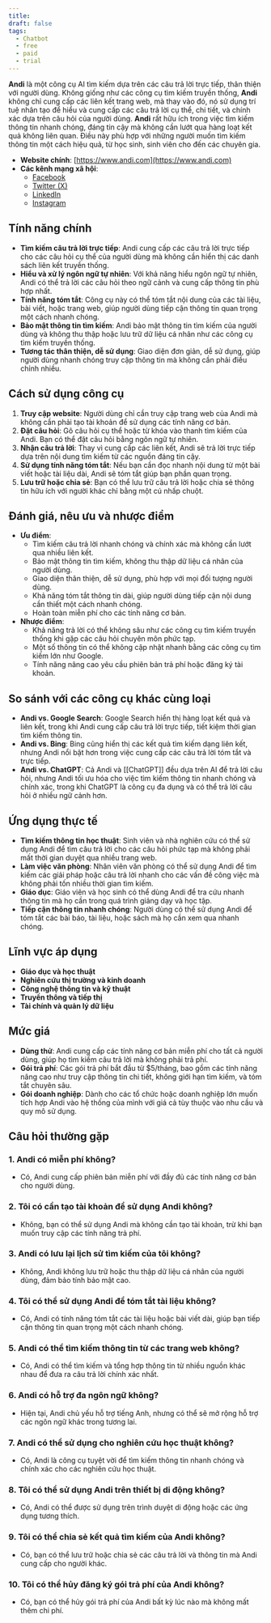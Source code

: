 ```yaml
---
title: 
draft: false
tags:
  - Chatbot
  - free
  - paid
  - trial
---
```

**Andi** là một công cụ AI tìm kiếm dựa trên các câu trả lời trực tiếp, thân thiện với người dùng. Không giống như các công cụ tìm kiếm truyền thống, **Andi** không chỉ cung cấp các liên kết trang web, mà thay vào đó, nó sử dụng trí tuệ nhân tạo để hiểu và cung cấp các câu trả lời cụ thể, chi tiết, và chính xác dựa trên câu hỏi của người dùng. **Andi** rất hữu ích trong việc tìm kiếm thông tin nhanh chóng, đáng tin cậy mà không cần lướt qua hàng loạt kết quả không liên quan. Điều này phù hợp với những người muốn tìm kiếm thông tin một cách hiệu quả, từ học sinh, sinh viên cho đến các chuyên gia.

- **Website chính**: [https://www.andi.com](https://www.andi.com)
- **Các kênh mạng xã hội**:
    - [Facebook](https://www.facebook.com/andiai)
    - [Twitter (X)](https://www.twitter.com/andiai)
    - [LinkedIn](https://www.linkedin.com/company/andi-ai)
    - [Instagram](https://www.instagram.com/andiai)

## Tính năng chính

- **Tìm kiếm câu trả lời trực tiếp**: Andi cung cấp các câu trả lời trực tiếp cho các câu hỏi cụ thể của người dùng mà không cần hiển thị các danh sách liên kết truyền thống.
- **Hiểu và xử lý ngôn ngữ tự nhiên**: Với khả năng hiểu ngôn ngữ tự nhiên, Andi có thể trả lời các câu hỏi theo ngữ cảnh và cung cấp thông tin phù hợp nhất.
- **Tính năng tóm tắt**: Công cụ này có thể tóm tắt nội dung của các tài liệu, bài viết, hoặc trang web, giúp người dùng tiếp cận thông tin quan trọng một cách nhanh chóng.
- **Bảo mật thông tin tìm kiếm**: Andi bảo mật thông tin tìm kiếm của người dùng và không thu thập hoặc lưu trữ dữ liệu cá nhân như các công cụ tìm kiếm truyền thống.
- **Tương tác thân thiện, dễ sử dụng**: Giao diện đơn giản, dễ sử dụng, giúp người dùng nhanh chóng truy cập thông tin mà không cần phải điều chỉnh nhiều.

## Cách sử dụng công cụ

1. **Truy cập website**: Người dùng chỉ cần truy cập trang web của Andi mà không cần phải tạo tài khoản để sử dụng các tính năng cơ bản.
2. **Đặt câu hỏi**: Gõ câu hỏi cụ thể hoặc từ khóa vào thanh tìm kiếm của Andi. Bạn có thể đặt câu hỏi bằng ngôn ngữ tự nhiên.
3. **Nhận câu trả lời**: Thay vì cung cấp các liên kết, Andi sẽ trả lời trực tiếp dựa trên nội dung tìm kiếm từ các nguồn đáng tin cậy.
4. **Sử dụng tính năng tóm tắt**: Nếu bạn cần đọc nhanh nội dung từ một bài viết hoặc tài liệu dài, Andi sẽ tóm tắt giúp bạn phần quan trọng.
5. **Lưu trữ hoặc chia sẻ**: Bạn có thể lưu trữ câu trả lời hoặc chia sẻ thông tin hữu ích với người khác chỉ bằng một cú nhấp chuột.

## Đánh giá, nêu ưu và nhược điểm

- **Ưu điểm**:
    - Tìm kiếm câu trả lời nhanh chóng và chính xác mà không cần lướt qua nhiều liên kết.
    - Bảo mật thông tin tìm kiếm, không thu thập dữ liệu cá nhân của người dùng.
    - Giao diện thân thiện, dễ sử dụng, phù hợp với mọi đối tượng người dùng.
    - Khả năng tóm tắt thông tin dài, giúp người dùng tiếp cận nội dung cần thiết một cách nhanh chóng.
    - Hoàn toàn miễn phí cho các tính năng cơ bản.
- **Nhược điểm**:
    - Khả năng trả lời có thể không sâu như các công cụ tìm kiếm truyền thống khi gặp các câu hỏi chuyên môn phức tạp.
    - Một số thông tin có thể không cập nhật nhanh bằng các công cụ tìm kiếm lớn như Google.
    - Tính năng nâng cao yêu cầu phiên bản trả phí hoặc đăng ký tài khoản.

## So sánh với các công cụ khác cùng loại

- **Andi vs. Google Search**: Google Search hiển thị hàng loạt kết quả và liên kết, trong khi Andi cung cấp câu trả lời trực tiếp, tiết kiệm thời gian tìm kiếm thông tin.
- **Andi vs. Bing**: Bing cũng hiển thị các kết quả tìm kiếm dạng liên kết, nhưng Andi nổi bật hơn trong việc cung cấp các câu trả lời tóm tắt và trực tiếp.
- **Andi vs. ChatGPT**: Cả Andi và [[ChatGPT]] đều dựa trên AI để trả lời câu hỏi, nhưng Andi tối ưu hóa cho việc tìm kiếm thông tin nhanh chóng và chính xác, trong khi ChatGPT là công cụ đa dụng và có thể trả lời câu hỏi ở nhiều ngữ cảnh hơn.

## Ứng dụng thực tế

- **Tìm kiếm thông tin học thuật**: Sinh viên và nhà nghiên cứu có thể sử dụng Andi để tìm câu trả lời cho các câu hỏi phức tạp mà không phải mất thời gian duyệt qua nhiều trang web.
- **Làm việc văn phòng**: Nhân viên văn phòng có thể sử dụng Andi để tìm kiếm các giải pháp hoặc câu trả lời nhanh cho các vấn đề công việc mà không phải tốn nhiều thời gian tìm kiếm.
- **Giáo dục**: Giáo viên và học sinh có thể dùng Andi để tra cứu nhanh thông tin mà họ cần trong quá trình giảng dạy và học tập.
- **Tiếp cận thông tin nhanh chóng**: Người dùng có thể sử dụng Andi để tóm tắt các bài báo, tài liệu, hoặc sách mà họ cần xem qua nhanh chóng.

## Lĩnh vực áp dụng

- **Giáo dục và học thuật**
- **Nghiên cứu thị trường và kinh doanh**
- **Công nghệ thông tin và kỹ thuật**
- **Truyền thông và tiếp thị**
- **Tài chính và quản lý dữ liệu**

## Mức giá

- **Dùng thử**: Andi cung cấp các tính năng cơ bản miễn phí cho tất cả người dùng, giúp họ tìm kiếm câu trả lời mà không phải trả phí.
- **Gói trả phí**: Các gói trả phí bắt đầu từ $5/tháng, bao gồm các tính năng nâng cao như truy cập thông tin chi tiết, không giới hạn tìm kiếm, và tóm tắt chuyên sâu.
- **Gói doanh nghiệp**: Dành cho các tổ chức hoặc doanh nghiệp lớn muốn tích hợp Andi vào hệ thống của mình với giá cả tùy thuộc vào nhu cầu và quy mô sử dụng.

## Câu hỏi thường gặp

### 1. **Andi có miễn phí không?**

- Có, Andi cung cấp phiên bản miễn phí với đầy đủ các tính năng cơ bản cho người dùng.

### 2. **Tôi có cần tạo tài khoản để sử dụng Andi không?**

- Không, bạn có thể sử dụng Andi mà không cần tạo tài khoản, trừ khi bạn muốn truy cập các tính năng trả phí.

### 3. **Andi có lưu lại lịch sử tìm kiếm của tôi không?**

- Không, Andi không lưu trữ hoặc thu thập dữ liệu cá nhân của người dùng, đảm bảo tính bảo mật cao.

### 4. **Tôi có thể sử dụng Andi để tóm tắt tài liệu không?**

- Có, Andi có tính năng tóm tắt các tài liệu hoặc bài viết dài, giúp bạn tiếp cận thông tin quan trọng một cách nhanh chóng.

### 5. **Andi có thể tìm kiếm thông tin từ các trang web không?**

- Có, Andi có thể tìm kiếm và tổng hợp thông tin từ nhiều nguồn khác nhau để đưa ra câu trả lời chính xác nhất.

### 6. **Andi có hỗ trợ đa ngôn ngữ không?**

- Hiện tại, Andi chủ yếu hỗ trợ tiếng Anh, nhưng có thể sẽ mở rộng hỗ trợ các ngôn ngữ khác trong tương lai.

### 7. **Andi có thể sử dụng cho nghiên cứu học thuật không?**

- Có, Andi là công cụ tuyệt vời để tìm kiếm thông tin nhanh chóng và chính xác cho các nghiên cứu học thuật.

### 8. **Tôi có thể sử dụng Andi trên thiết bị di động không?**

- Có, Andi có thể được sử dụng trên trình duyệt di động hoặc các ứng dụng tương thích.

### 9. **Tôi có thể chia sẻ kết quả tìm kiếm của Andi không?**

- Có, bạn có thể lưu trữ hoặc chia sẻ các câu trả lời và thông tin mà Andi cung cấp cho người khác.

### 10. **Tôi có thể hủy đăng ký gói trả phí của Andi không?**

- Có, bạn có thể hủy gói trả phí của Andi bất kỳ lúc nào mà không mất thêm chi phí.